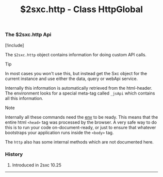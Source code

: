 ﻿---
uid: Api.Js.SxcJs.HttpGlobal
title: $2sxc.http - Class HttpGlobal
---

### The $2sxc.http Api

[!include[](~/pages/basics/stack/_shared-float-summary.md)]
<style>.context-box-summary .interact-2sxc { visibility: visible; } </style>

The `$2sxc.http` object contains information for doing custom API calls.

> [!TIP]
> In most cases you won't use this, but instead get the Sxc object for the current instance
> and use either the data, query or webApi service.

Internally this information is automatically retrieved from the html-header. 
The environment looks for a special meta-tag called `_jsApi` which contains all this information. 

> [!NOTE]
> Internally all these commands need the [env](xref:Api.Js.SxcJs.SxcGlobalEnvironment) to be ready. 
> This means that the entire html `<head>` tag was processed by the browser. 
> A very safe way to do this is to run your code on-document-ready, 
> or just to ensure that whatever bootstraps your application runs inside the `<body>` tag. 

The `http` also has some internal methods which are not documented here.

### History

1. Introduced in 2sxc 10.25

---
